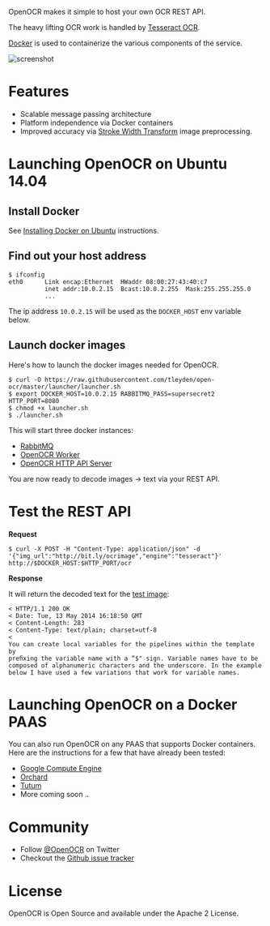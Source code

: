 
OpenOCR makes it simple to host your own OCR REST API.

The heavy lifting OCR work is handled by [Tesseract OCR](https://code.google.com/p/tesseract-ocr/).

[Docker](http://www.docker.io) is used to containerize the various components of the service.

![screenshot](http://tleyden-misc.s3.amazonaws.com/blog_images/openocr-architecture.png)

# Features

* Scalable message passing architecture
* Platform independence via Docker containers
* Improved accuracy via [Stroke Width Transform](https://github.com/tleyden/open-ocr/wiki/Stroke-Width-Transform) image preprocessing.

# Launching OpenOCR on Ubuntu 14.04

## Install Docker

See [Installing Docker on Ubuntu](https://docs.docker.com/installation/ubuntulinux/) instructions.

## Find out your host address

```
$ ifconfig
eth0      Link encap:Ethernet  HWaddr 08:00:27:43:40:c7
          inet addr:10.0.2.15  Bcast:10.0.2.255  Mask:255.255.255.0
          ...
```

The ip address `10.0.2.15` will be used as the `DOCKER_HOST` env variable below.

## Launch docker images

Here's how to launch the docker images needed for OpenOCR.

```
$ curl -O https://raw.githubusercontent.com/tleyden/open-ocr/master/launcher/launcher.sh
$ export DOCKER_HOST=10.0.2.15 RABBITMQ_PASS=supersecret2 HTTP_PORT=8080
$ chmod +x launcher.sh
$ ./launcher.sh
```

This will start three docker instances:

* [RabbitMQ](https://index.docker.io/u/tutum/rabbitmq/)
* [OpenOCR Worker](https://index.docker.io/u/tleyden5iwx/open-ocr/)
* [OpenOCR HTTP API Server](https://index.docker.io/u/tleyden5iwx/open-ocr/)

You are now ready to decode images → text via your REST API.

# Test the REST API 

**Request**

```
$ curl -X POST -H "Content-Type: application/json" -d '{"img_url":"http://bit.ly/ocrimage","engine":"tesseract"}' http://$DOCKER_HOST:$HTTP_PORT/ocr
```

**Response**

It will return the decoded text for the [test image](http://bit.ly/ocrimage):

```
< HTTP/1.1 200 OK
< Date: Tue, 13 May 2014 16:18:50 GMT
< Content-Length: 283
< Content-Type: text/plain; charset=utf-8
<
You can create local variables for the pipelines within the template by
preﬁxing the variable name with a “$" sign. Variable names have to be
composed of alphanumeric characters and the underscore. In the example
below I have used a few variations that work for variable names.

```

# Launching OpenOCR on a Docker PAAS

You can also run OpenOCR on any PAAS that supports Docker containers.  Here are the instructions for a few that have already been tested:

* [Google Compute Engine](https://github.com/tleyden/open-ocr/wiki/Installation-on-Google-Compute-Engine)
* [Orchard](https://github.com/tleyden/open-ocr/wiki/Installation-on-Orchard)
* [Tutum](https://github.com/tleyden/open-ocr/wiki/Installation-on-Tutum)
* More coming soon ..

# Community

* Follow [@OpenOCR](https://twitter.com/openocr) on Twitter
* Checkout the [Github issue tracker](https://github.com/tleyden/open-ocr/issues)

# License

OpenOCR is Open Source and available under the Apache 2 License.
